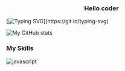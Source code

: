 <h3 align="center">Hello coder</h3>

[![Typing SVG](https://readme-typing-svg.herokuapp.com?color=%23000000&center=true&vCenter=true&multiline=true&width=967&height=60&lines=I+am+javascript+coder;Believes+that+code+can+change+life.)](https://git.io/typing-svg)


![My GitHub stats](https://github-readme-stats.vercel.app/api?username=weirui88888&show_icons=true&hide=prs&theme=graywhite&line_height=30)


### My Skills

![javascript](https://img.shields.io/badge/javascript-orange?logo=javascript)


